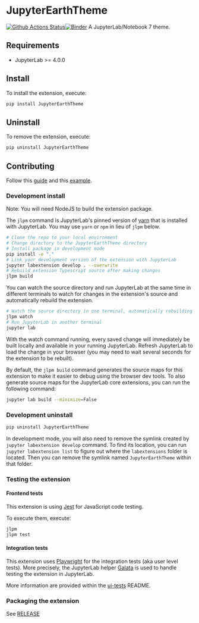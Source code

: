 # JupyterEarthTheme

[![Github Actions Status](https://github.com/jantomec/JupyterEarthTheme/workflows/Build/badge.svg)](https://github.com/jantomec/JupyterEarthTheme/actions/workflows/build.yml)[![Binder](https://mybinder.org/badge_logo.svg)](https://mybinder.org/v2/gh/jantomec/JupyterEarthTheme/main?urlpath=lab)
A JupyterLab/Notebook 7 theme.

## Requirements

- JupyterLab >= 4.0.0

## Install

To install the extension, execute:

```bash
pip install JupyterEarthTheme
```

## Uninstall

To remove the extension, execute:

```bash
pip uninstall JupyterEarthTheme
```

## Contributing

Follow this [guide](https://jupyterlab.readthedocs.io/en/latest/extension/extension_tutorial.html) and this [example](https://labs.quansight.org/blog/2020/12/jupyterlab-winter-theme).

### Development install

Note: You will need NodeJS to build the extension package.

The `jlpm` command is JupyterLab's pinned version of
[yarn](https://yarnpkg.com/) that is installed with JupyterLab. You may use
`yarn` or `npm` in lieu of `jlpm` below.

```bash
# Clone the repo to your local environment
# Change directory to the JupyterEarthTheme directory
# Install package in development mode
pip install -e "."
# Link your development version of the extension with JupyterLab
jupyter labextension develop . --overwrite
# Rebuild extension Typescript source after making changes
jlpm build
```

You can watch the source directory and run JupyterLab at the same time in different terminals to watch for changes in the extension's source and automatically rebuild the extension.

```bash
# Watch the source directory in one terminal, automatically rebuilding when needed
jlpm watch
# Run JupyterLab in another terminal
jupyter lab
```

With the watch command running, every saved change will immediately be built locally and available in your running JupyterLab. Refresh JupyterLab to load the change in your browser (you may need to wait several seconds for the extension to be rebuilt).

By default, the `jlpm build` command generates the source maps for this extension to make it easier to debug using the browser dev tools. To also generate source maps for the JupyterLab core extensions, you can run the following command:

```bash
jupyter lab build --minimize=False
```

### Development uninstall

```bash
pip uninstall JupyterEarthTheme
```

In development mode, you will also need to remove the symlink created by `jupyter labextension develop`
command. To find its location, you can run `jupyter labextension list` to figure out where the `labextensions`
folder is located. Then you can remove the symlink named `JupyterEarthTheme` within that folder.

### Testing the extension

#### Frontend tests

This extension is using [Jest](https://jestjs.io/) for JavaScript code testing.

To execute them, execute:

```sh
jlpm
jlpm test
```

#### Integration tests

This extension uses [Playwright](https://playwright.dev/docs/intro) for the integration tests (aka user level tests).
More precisely, the JupyterLab helper [Galata](https://github.com/jupyterlab/jupyterlab/tree/master/galata) is used to handle testing the extension in JupyterLab.

More information are provided within the [ui-tests](./ui-tests/README.md) README.

### Packaging the extension

See [RELEASE](RELEASE.md)

